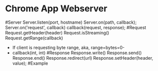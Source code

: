 Chrome App Webserver
=======

#Server
Server.listen(port, hostname)
Server.on(path, callback);
Server.on('request', callback)
	callback(request, response);
#Request
Request.getHeader(header)
Request.isStreaming()
Request.getRange(callback)
 - If client is requesting byte range, aka, range=bytes=0-
 - callback(int, int)
#Response
Response.write()
Response.send()
Response.end()
Response.redirect(url)
Response.setHeader(header, value);
#Example